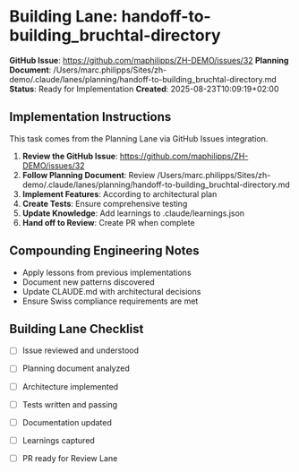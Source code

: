 # Building Lane: handoff-to-building_bruchtal-directory

**GitHub Issue**: https://github.com/maphilipps/ZH-DEMO/issues/32
**Planning Document**: /Users/marc.philipps/Sites/zh-demo/.claude/lanes/planning/handoff-to-building_bruchtal-directory.md
**Status**: Ready for Implementation
**Created**: 2025-08-23T10:09:19+02:00

## Implementation Instructions

This task comes from the Planning Lane via GitHub Issues integration.

1. **Review the GitHub Issue**: https://github.com/maphilipps/ZH-DEMO/issues/32
2. **Follow Planning Document**: Review /Users/marc.philipps/Sites/zh-demo/.claude/lanes/planning/handoff-to-building_bruchtal-directory.md
3. **Implement Features**: According to architectural plan
4. **Create Tests**: Ensure comprehensive testing
5. **Update Knowledge**: Add learnings to .claude/learnings.json
6. **Hand off to Review**: Create PR when complete

## Compounding Engineering Notes

- Apply lessons from previous implementations
- Document new patterns discovered
- Update CLAUDE.md with architectural decisions
- Ensure Swiss compliance requirements are met

## Building Lane Checklist

- [ ] Issue reviewed and understood
- [ ] Planning document analyzed
- [ ] Architecture implemented
- [ ] Tests written and passing
- [ ] Documentation updated
- [ ] Learnings captured
- [ ] PR ready for Review Lane

